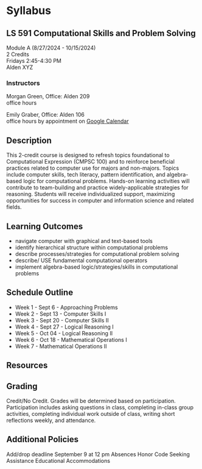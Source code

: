 # Syllabus

## LS 591 Computational Skills and Problem Solving

Module A (8/27/2024 - 10/15/2024)  
2 Credits  
Fridays 2:45-4:30 PM  
Alden XYZ  

### Instructors

Morgan Green, Office: Alden 209  
office hours

Emily Graber, Office: Alden 106  
office hours by appointment on [Google Calendar](https://calendar.app.google/MYV4AVsQG2fUM9Ja7)

## Description

This 2-credit course is designed to refresh topics foundational
to Computational Expression (CMPSC 100) and to reinforce
beneficial practices related to computer use for majors and
non-majors. Topics include computer skills, tech literacy, pattern
identification, and algebra-based logic for computational problems.
Hands-on learning activities will contribute to team-building and
practice widely-applicable strategies for reasoning. Students will
receive individualized support, maximizing opportunities for success
in computer and information science and related fields. 

## Learning Outcomes

- navigate computer with graphical and text-based tools
- identify hierarchical structure within computational problems
- describe processes/strategies for computational problem solving
- describe/ USE fundamental computational operators
- implement algebra-based logic/strategies/skills in computational problems

## Schedule Outline

- Week 1 - Sept 6 - Approaching Problems
- Week 2 - Sept 13 - Computer Skills I
- Week 3 - Sept 20 - Computer Skills II
- Week 4 - Sept 27 - Logical Reasoning I
- Week 5 - Oct 04 - Logical Reasoning II
- Week 6 - Oct 18 - Mathematical Operations I
- Week 7 - Mathematical Operations II

## Resources

## Grading

Credit/No Credit. Grades will be determined based on participation. Participation
includes asking questions in class, completing in-class group activities, completing
individual work outside of class, writing short reflections weekly, and attendance.

## Additional Policies

Add/drop deadline September 9 at 12 pm
Absences
Honor Code
Seeking Assistance
Educational Accommodations

